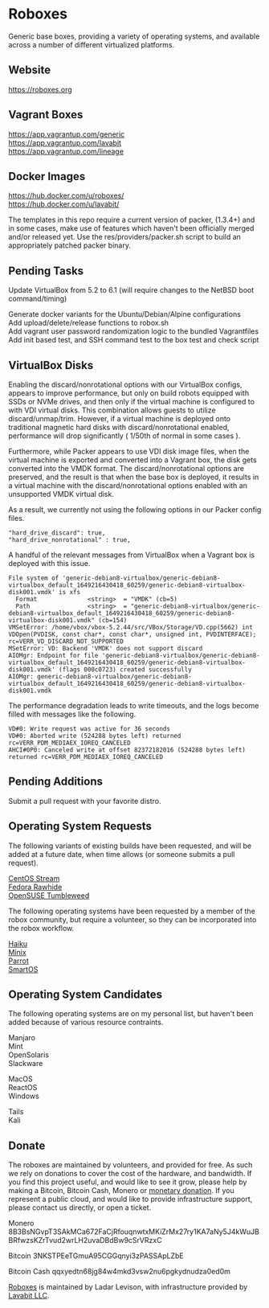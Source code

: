 
# Roboxes

Generic base boxes, providing a variety of operating systems, and available across a number of different virtualized platforms.

## Website
https://roboxes.org  

## Vagrant Boxes  
https://app.vagrantup.com/generic  
https://app.vagrantup.com/lavabit  
https://app.vagrantup.com/lineage  

## Docker Images  
https://hub.docker.com/u/roboxes/  
https://hub.docker.com/u/lavabit/  

The templates in this repo require a current version of packer, (1.3.4+) and in some cases, make use of features which haven't been officially merged and/or released yet. Use the res/providers/packer.sh script to build an appropriately patched packer binary.

## Pending Tasks

Update VirtualBox from 5.2 to 6.1 (will require changes to the NetBSD boot command/timing)  

Generate docker variants for the Ubuntu/Debian/Alpine configurations  
Add upload/delete/release functions to robox.sh  
Add vagrant user password randomization logic to the bundled Vagrantfiles  
Add init based test, and SSH command test to the box test and check script  

## VirtualBox Disks

Enabling the discard/nonrotational options with our VirtualBox configs, appears to improve performance, but only on build robots equipped with SSDs or NVMe drives, and then only if the virtual machine is configured to with VDI virtual disks. This combination allows guests to utilize discard/unmap/trim. However, if a virtual machine is deployed onto traditional magnetic hard disks with discard/nonrotational enabled, performance will drop significantly ( 1/50th of normal in some cases ). 

Furthermore, while Packer appears to use VDI disk image files, when the virtual machine is exported and converted into a Vagrant box, the disk gets converted into the VMDK format. The discard/nonrotational options are preserved, and the result is that when the base box is deployed, it results in a virtual machine with the discard/nonrotational options enabled with an unsupported VMDK virtual disk.

As a result, we currently not using the following options in our Packer config files. 
```
"hard_drive_discard": true,
"hard_drive_nonrotational" : true,
```
A handful of the relevant messages from VirtualBox when a Vagrant box is deployed with this issue.
```
File system of 'generic-debian8-virtualbox/generic-debian8-virtualbox_default_1649216430418_60259/generic-debian8-virtualbox-disk001.vmdk' is xfs
  Format              <string>  = "VMDK" (cb=5)
  Path                <string>  = "generic-debian8-virtualbox/generic-debian8-virtualbox_default_1649216430418_60259/generic-debian8-virtualbox-disk001.vmdk" (cb=154)
VMSetError: /home/vbox/vbox-5.2.44/src/VBox/Storage/VD.cpp(5662) int VDOpen(PVDISK, const char*, const char*, unsigned int, PVDINTERFACE); rc=VERR_VD_DISCARD_NOT_SUPPORTED
MSetError: VD: Backend 'VMDK' does not support discard
AIOMgr: Endpoint for file 'generic-debian8-virtualbox/generic-debian8-virtualbox_default_1649216430418_60259/generic-debian8-virtualbox-disk001.vmdk' (flags 000c0723) created successfully
AIOMgr: generic-debian8-virtualbox/generic-debian8-virtualbox_default_1649216430418_60259/generic-debian8-virtualbox-disk001.vmdk
```
The performance degradation leads to write timeouts, and the logs become filled with messages like the following.
```
VD#0: Write request was active for 36 seconds
VD#0: Aborted write (524288 bytes left) returned rc=VERR_PDM_MEDIAEX_IOREQ_CANCELED
AHCI#0P0: Canceled write at offset 82372182016 (524288 bytes left) returned rc=VERR_PDM_MEDIAEX_IOREQ_CANCELED
```

## Pending Additions

Submit a pull request with your favorite distro.

## Operating System Requests

The following variants of existing builds have been requested, and will be added at a future date, when time allows (or someone submits a pull request).

[CentOS Stream](https://www.centos.org/centos-stream/)  
[Fedora Rawhide](https://fedoraproject.org/wiki/Releases/Rawhide)  
[OpenSUSE Tumbleweed](https://software.opensuse.org/distributions/tumbleweed)  

The following operating systems have been requested by a member of the robox community, but require a volunteer, so they can be incorporated into the robox workflow.

[Haiku](https://www.haiku-os.org/get-haiku/)  
[Minix](https://www.minix3.org/)  
[Parrot](https://www.parrotsec.org/)  
[SmartOS](https://www.joyent.com/smartos)

## Operating System Candidates

The following operating systems are on my personal list, but haven't been added because of various resource contraints.

Manjaro  
Mint  
OpenSolaris  
Slackware  

MacOS  
ReactOS  
Windows  

Tails  
Kali  

## Donate

The roboxes are maintained by volunteers, and provided for free. As such we rely on donations to cover the cost of the hardware, and bandwidth. If you find this project useful, and would like to see it grow, please help by making a Bitcoin, Bitcoin Cash, Monero or [monetary donation](https://www.paypal.com/cgi-bin/webscr?cmd=_s-xclick&hosted_button_id=99THGS6F4HGLU&source=url). If you represent a public cloud, and would like to provide infrastructure support, please contact us directly, or open a ticket.

Monero
8B3BsNGvpT3SAkMCa672FaCjRfouqnwtxMKiZrMx27ry1KA7aNy5J4kWuJBBRfwzsKZrTvud2wrLH2uvaDBdBw9cSrVRzxC

Bitcoin
3NKSTPEeTGmuA95CGGqnyi3zPASSApLZbE

Bitcoin Cash
qqxyedtn68jg84w4mkd3vsw2nu6pgkydnudza0ed0m

[Roboxes](https://roboxes.org) is maintained by Ladar Levison, with infrastructure provided by [Lavabit LLC](https://lavabit.com).
